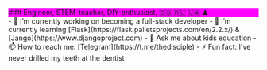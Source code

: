 <div style="border: 4px; background-color: magenta;">
### Engineer, STEM-teacher, DIY-enthusiast, 🇬🇧 🇷🇺 🇺🇦 ♟
</div>
- 🔭 I’m currently working on becoming a full-stack developer
- 🌱 I’m currently learning [Flask](https://flask.palletsprojects.com/en/2.2.x/) & [Jango](https://www.djangoproject.com)
- 💬 Ask me about kids education
- 📫 How to reach me: [Telegram](https://t.me/thedisciple)
- ⚡ Fun fact: I've never drilled my teeth at the dentist
